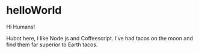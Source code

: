 # helloWorld
Hi Humans!

Hubot here, I like Node.js and Coffeescript.  I've had tacos on the moon and find them far superior to Earth tacos.
